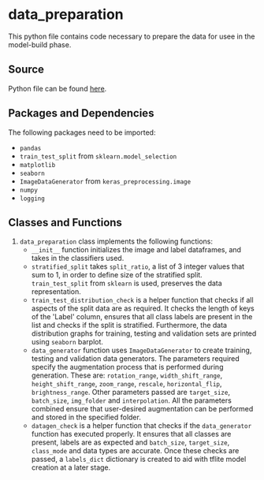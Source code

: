 # data_preparation
This python file contains code necessary to prepare the data for usee in the model-build phase.
## Source
Python file can be found [here](https://github.com/Future-AI-Laboratory/vision-api/blob/review_sayan/Utilities/data_preperation.py).

## Packages and Dependencies
The following packages need to be imported:
+ `pandas`
+ `train_test_split` from `sklearn.model_selection`
+ `matplotlib`
+ `seaborn`
+  `ImageDataGenerator` from `keras_preprocessing.image`
+  `numpy`
+  `logging`

## Classes and Functions
1. `data_preparation` class implements the following functions:
    + `__init__` function initializes the image and label dataframes, and takes in the classifiers used.
    + `stratified_split` takes `split_ratio`, a list of 3 integer values that sum to 1, in order to define size of the stratified split. `train_test_split` from `sklearn` is used, preserves the data representation.
    + `train_test_distribution_check` is a helper function that checks if all aspects of the split data are as required. It checks the length of keys of the 'Label' column, ensures that all class labels are present in the list and checks if the split is stratified. Furthermore, the data distribution graphs for training, testing and validation sets are printed using `seaborn` barplot.  
    + `data_generator` function uses `ImageDataGenerator` to create training, testing and validation data generators. The parameters required specify the augmentation process that is performed during generation. These are: `rotation_range`, `width_shift_range`, `height_shift_range`, `zoom_range`, `rescale`, `horizontal_flip`, `brightness_range`. Other parameters passed are `target_size`, `batch_size`, `img_folder` and `interpolation`. All the parameters combined ensure that user-desired augmentation can be performed and stored in the specified folder.
    + `datagen_check` is a helper function that checks if the `data_generator` function has executed properly. It ensures that all classes are present, labels are as expected and `batch_size`, `target_size`, `class_mode` and data types are accurate. Once these checks are passed, a `labels_dict` dictionary is created to aid with tflite model creation at a later stage.
